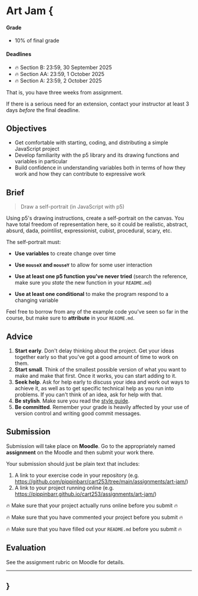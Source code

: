# Art Jam {

#### Grade

- 10% of final grade

#### Deadlines

- 🔥 Section B: 23:59, 30 September 2025
- 🔥 Section AA: 23:59, 1 October 2025
- 🔥 Section A: 23:59, 2 October 2025

That is, you have three weeks from assignment.

If there is a serious need for an extension, contact your instructor at least 3 days *before* the final deadline.

## Objectives

- Get comfortable with starting, coding, and distributing a simple JavaScript project
- Develop familiarity with the p5 library and its drawing functions and variables in particular
- Build confidence in understanding variables both in terms of how they work and how they can contribute to expressive work

## Brief

> Draw a self-portrait (in JavaScript with p5)

Using p5's drawing instructions, create a self-portrait on the canvas. You have total freedom of representation here, so it could be realistic, abstract, absurd, dada, pointilist, expressionist, cubist, procedural, scary, etc.

The self-portrait must:

- **Use variables** to create change over time

- **Use `mouseX` and `mouseY`** to allow for some user interaction

- **Use at least one p5 function you've never tried** (search the reference, make sure you *state* the new function in your `README.md`)

- **Use at least one conditional** to make the program respond to a changing variable

Feel free to borrow from any of the example code you've seen so far in the course, but make sure to **attribute** in your `README.md`.

## Advice

1. **Start early**. Don't delay thinking about the project. Get your ideas together early so that you've got a good amount of time to work on them.
2. **Start small**. Think of the smallest possible version of what you want to make and make that first. Once it works, you can start adding to it.
3. **Seek help**. Ask for help early to discuss your idea and work out ways to achieve it, as well as to get specific technical help as you run into problems. If you can't think of an idea, ask for help with that.
4. **Be stylish**. Make sure you read the [style guide](../../guides/style-guide.md).
5. **Be committed**. Remember your grade is heavily affected by your use of version control and writing good commit messages.

## Submission

Submission will take place on **Moodle**. Go to the appropriately named **assignment** on the Moodle and then submit your work there.

Your submission should just be plain text that includes:

1. A link to your exercise code in your repository (e.g. <https://github.com/pippinbarr/cart253/tree/main/assignments/art-jam/>)
2. A link to your project running online (e.g. <https://pippinbarr.github.io/cart253/assignments/art-jam/>)

🔥 Make sure that your project actually runs online before you submit 🔥

🔥 Make sure that you have commented your project before you submit 🔥

🔥 Make sure that you have filled out your `README.md` before you submit 🔥

## Evaluation

See the assignment rubric on Moodle for details.

---

## }
